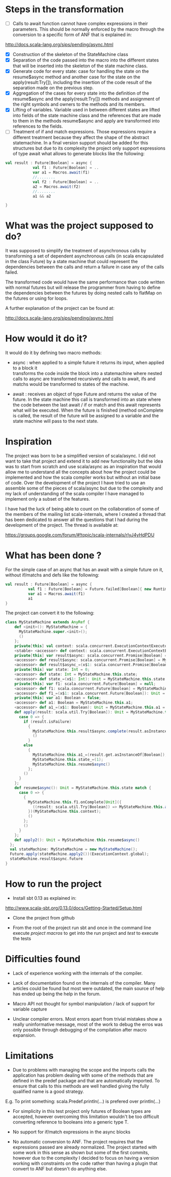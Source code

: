 
# Steps in the transformation


- [ ] Calls to await function cannot have complex expressions in their parameters. This should be 
normally enforced by the macro through the conversion to a specific form of ANF that is explained in:

http://docs.scala-lang.org/sips/pending/async.html

- [X] Construction of the skeleton of the StateMachine class
- [X] Separation of the code passed into the macro into the different states that will be inserted
into the skeleton of the state machine class.
- [X] Generate code for every state: case for handling the state on the resume$async method
 and another case for the state on the apply(result:Try[]), including the insertion of the code result
 of the separation made on the previous step.
- [X] Aggregation of the cases for every state into the definition of the resume$async and the
 apply(result:Try[]) methods and assignment of the right symbols and owners to the methods and
 its members.
- [X] Lifting of variables. Variable used in between different states are lifted into fields of the
 state machine class and the references that are made to them in the methods resume$async and apply
 are transformed into references to the fields.
- [ ] Treatment of if and match expressions. Those expressions require a different treatment because 
 they affect the shape of the abstract statemachine. In a final version support should be added for
 this structures but due to its complexity the project only support expressions of type await
 what allows to generate blocks like the following:

```scala
val result : Future[Boolean] = async {
            val f1 : Future[Boolean] = ..
            var a1 = Macros.await(f1)
            //........
            val f2 : Future[Boolean] = ..
            a2 = Macros.await(f2)
            //........
            a1 && a2

}
```
 
 

# What was the project supposed to do?

It was supposed to simplify the treatment of asynchronous calls by transforming
a set of dependent asynchronous calls (in scala encapsulated in the class Future)
by a state machine that could represent the dependencies between the calls and return
a failure in case any of the calls failed.

The transformed code would have the same performance than code written with normal futures
but will release the programmer from having to define the dependencies between the futures
by doing nested calls to flatMap on the futures or using for loops.

A further explanation of the project can be found at: 

http://docs.scala-lang.org/sips/pending/async.html

# How would it do it?

It would do it by defining two macro methods:

 - async : when applied to a simple future it returns its input, when applied to a block it  
 transforms the code inside the block into a statemachine where nested calls to async are
 transformed recursively and calls to await, ifs and matchs would be transformed to states of
 the machine.

 - await : receives an object of type Future and returns the value of the future. In the state 
 machine this call is transformed into an state where the code between the last await / if or 
 match and this await represents what will be executed. When the future is finished (method 
 onComplete is called, the result of the future will be assigned to a variable and the state 
 machine will pass to the next state.

# Inspiration

The project was born to be a simplified version of scala/async. I did not want to take that 
project and extend it to add new functionality but the idea was to start from scratch and use
scala/async as an inspiration that would allow me to understand all the concepts about how
the project could be implemented and how the scala compiler works but without an initial base
of code. Over the development of the project I have tried to use an assemble some of the pieces
of scala/async but due to the complexity and my lack of understanding of the scala compiler
I have managed to implement only a subset of the features.

I have had the luck of being able to count on the collaboration of some of the members of
the mailing list scala-internals, where I created a thread that has been dedicated to answer
all the questions that I had during the development of the project. The thread is available at:

https://groups.google.com/forum/#!topic/scala-internals/rIyJ4yHdPDU

# What has been done ?

For the simple case of an async that has an await with a simple future on it, without if/matchs
and defs like the following:

```scala
val result : Future[Boolean] = async {
          val f1 : Future[Boolean] = Future.failed[Boolean]{ new RuntimeException("future that failed") } 
          var a1 = Macros.await(f1) 
          a1
}
```

The project can convert it to the following:

```scala
class MyStateMachine extends AnyRef {
    def <init>(): MyStateMachine = {
      MyStateMachine.super.<init>();
      ()
    };
    private[this] val context: scala.concurrent.ExecutionContextExecutor = scala.concurrent.ExecutionContext.Implicits.global;
    <stable> <accessor> def context: scala.concurrent.ExecutionContextExecutor = MyStateMachine.this.context;
    private[this] var result$async: scala.concurrent.Promise[Boolean] = Promise.apply[Boolean]();
    <accessor> def result$async: scala.concurrent.Promise[Boolean] = MyStateMachine.this.result$async;
    <accessor> def result$async_=(x$1: scala.concurrent.Promise[Boolean]): Unit = MyStateMachine.this.result$async = x$1;
    private[this] var state: Int = 0;
    <accessor> def state: Int = MyStateMachine.this.state;
    <accessor> def state_=(x$1: Int): Unit = MyStateMachine.this.state = x$1;
    private[this] var f1: scala.concurrent.Future[Boolean] = null;
    <accessor> def f1: scala.concurrent.Future[Boolean] = MyStateMachine.this.f1;
    <accessor> def f1_=(x$1: scala.concurrent.Future[Boolean]): Unit = MyStateMachine.this.f1 = x$1;
    private[this] var a1: Boolean = false;
    <accessor> def a1: Boolean = MyStateMachine.this.a1;
    <accessor> def a1_=(x$1: Boolean): Unit = MyStateMachine.this.a1 = x$1;
    def apply(result: scala.util.Try[Boolean]): Unit = MyStateMachine.this.state match {
      case 0 => {
        if (result.isFailure)
          {
            MyStateMachine.this.result$async.complete(result.asInstanceOf[scala.util.Try[Boolean]]);
            ()
          }
        else
          {
            MyStateMachine.this.a1_=(result.get.asInstanceOf[Boolean]);
            MyStateMachine.this.state_=(1);
            MyStateMachine.this.resume$async()
          };
        ()
      }
    };
    def resume$async(): Unit = MyStateMachine.this.state match {
      case 0 => {
        {
          MyStateMachine.this.f1.onComplete[Unit]({
            ((result: scala.util.Try[Boolean]) => MyStateMachine.this.apply(result))
          })(MyStateMachine.this.context);
          ()
        };
        ()
      }
    };
    def apply2(): Unit = MyStateMachine.this.resume$async()
  };
  val stateMachine: MyStateMachine = new MyStateMachine();
  Future.apply(stateMachine.apply2())(ExecutionContext.global);
  stateMachine.result$async.future
}
```

# How to run the project

- Install sbt 0.13 as explained in:

http://www.scala-sbt.org/0.13.0/docs/Getting-Started/Setup.html

- Clone the project from github

- From the root of the project run sbt and once in the command line execute *project macros* to get into the run project and *test* to execute the tests


# Difficulties found 

- Lack of experience working with the internals of the compiler.

- Lack of documentation found on the internals of the compiler. Many articles could be found but most were outdated, the main source of help has ended up being the help in the forum.

- Macro API not thought for symbol manipulation / lack of support for variable capture

- Unclear compiler errors. Most errors apart from trivial mistakes show a really uninformative message,
most of the work to debug the erros was only possible through debugging of the compilation after
macro expansion.


# Limitations

- Due to problems with managing the scope and the imports calls the application has problem dealing
with some of the methods that are defined in the predef package and that are automatically imported. To
ensure that calls to this methods are well handled giving the fully qualified name is a good strategy.

E.g. To print something: scala.Predef.println(...) is prefered over println(...)

- For simplicity in this test project only futures of Boolean types are accepted, however overcoming 
this limitation wouldn't be too difficult converting reference to booleans into a generic type T.

- No support for if/match expressions in the async blocks

- No automatic conversion to ANF. The project requires that the expressions passed are already
normalized. The project started with some work in this sense as shown but some of the first commits,
however due to the complexity I decided to focus on having a version working with constraints on
the code rather than having a plugin that convert to ANF but doesn't do anything else.


